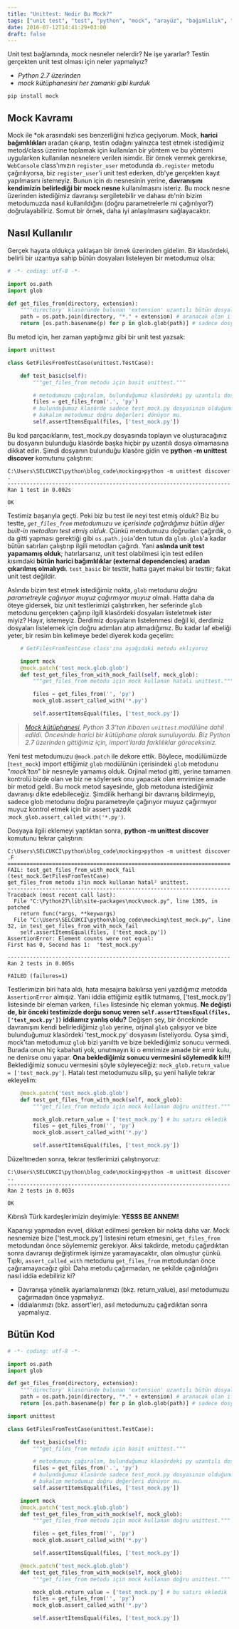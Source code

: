 ```yaml
---
title: "Unittest: Nedir Bu Mock?"
tags: ["unit test", "test", "python", "mock", "arayüz", "bağımlılık", "dependency"]
date: 2016-07-12T14:41:29+03:00
draft: false
---
```


Unit test bağlamında, mock nesneler nelerdir? Ne işe yararlar? Testin gerçekten unit test olması için neler yapmalıyız?

* *Python 2.7 üzerinden*  
* *mock kütüphanesini her zamanki gibi kurduk*
```
pip install mock
```

Mock Kavramı
------------

Mock ile *ok arasındaki ses benzerliğini hızlıca geçiyorum.
Mock, **harici bağımlılıkları** aradan çıkarıp, testin odağını yalnızca test etmek istediğimiz metod/class üzerine toplamak için kullanılan bir yöntem ve bu yöntemi uygularken kullanılan nesnelere verilen isimdir.
Bir örnek vermek gerekirse, `WebConsole` class'ımızın `register_user` metodunda `db.register` metodu çağırılıyorsa, biz `register_user`'i unit test ederken, db'ye gerçekten kayıt yapılmasını istemeyiz.
Bunun için `db` nesnesinin yerine, **davranışını kendimizin belirlediği bir mock nesne** kullanılmasını isteriz.
Bu mock nesne üzerinden istediğimiz davranışı sergiletebilir ve dahası `db`'nin bizim metodumuzda nasıl kullanıldığını (doğru parametrelerle mi çağırılıyor?) doğrulayabiliriz.
Somut bir örnek, daha iyi anlaşılmasını sağlayacaktır.

Nasıl Kullanılır
----------------

Gerçek hayata oldukça yaklaşan bir örnek üzerinden gidelim.
Bir klasördeki, belirli bir uzantıya sahip bütün dosyaları listeleyen bir metodumuz olsa:

```python
# -*- coding: utf-8 -*-

import os.path
import glob

def get_files_from(directory, extension):
    """'directory' klasöründe bulunan 'extension' uzantılı bütün dosyaları liste olarak döner."""
    path = os.path.join(directory, "*." + extension) # aranacak olan ifadeyi hazırlar
    return [os.path.basename(p) for p in glob.glob(path)] # sadece dosya ismini almak için => basename
```

Bu metod için, her zaman yaptığımız gibi bir unit test yazsak:

```python
import unittest

class GetFilesFromTestCase(unittest.TestCase):

    def test_basic(self):
        """get_files_from metodu için basit unittest."""

        # metodumuzu çağıralım, bulunduğumuz klasördeki py uzantılı dosyaları istiyoruz.
        files = get_files_from('.', 'py')
        # bulunduğumuz klasörde sadece test_mock.py dosyasının olduğunu biz biliyoruz,
        # bakalım metodumuz doğru değerleri dönüyor mu.
        self.assertItemsEqual(files, ['test_mock.py'])
```

Bu kod parçacıklarını, test_mock.py dosyasında toplayın ve oluşturacağınız bu dosyanın bulunduğu klasörde başka hiçbir py uzantılı dosya olmamasına dikkat edin.
Şimdi dosyanın bulunduğu klasöre gidin ve **python -m unittest discover** komutunu çalıştırın:

```
C:\Users\SELCUKCI\python\blog_code\mocking>python -m unittest discover
.
----------------------------------------------------------------------
Ran 1 test in 0.002s

OK
```

Testimiz başarıyla geçti.
Peki biz bu test ile neyi test etmiş olduk?
Biz bu testte, *`get_files_from` metodumuzu ve içerisinde çağırdığımız bütün diğer built-in metodları test etmiş olduk*.
Çünkü metodumuzu doğrudan çağırdık, o da gitti yapması gerektiği gibi `os.path.join`'den tutun da `glob.glob`'a kadar bütün satırları çalıştırıp ilgili metodları çağırdı.
Yani **aslında unit test yapamamış olduk**; hatırlarsanız, unit test olabilmesi için test edilen kısımdaki **bütün harici bağımlılıklar (external dependencies) aradan çıkarılmış olmalıydı**.
`test_basic` bir testtir, hatta gayet makul bir testtir; fakat unit test değildir.

Aslında bizim test etmek istediğimiz nokta, `glob` metodunu *doğru parametreyle çağırıyor muyuz çağırmıyor muyuz* olmalı.
Hatta daha da öteye gidersek, biz unit testlerimizi çalıştırırken, her seferinde `glob` metodunu gerçekten çağırıp ilgili klasördeki dosyaları listeletmek ister miyiz?
Hayır, istemeyiz. Derdimiz dosyaların listelenmesi değil ki, derdimiz dosyaları listelemek için doğru adımları atıp atmadığımız.
Bu kadar laf ebeliği yeter, bir resim bin kelimeye bedel diyerek koda geçelim:


```python
    # GetFilesFromTestCase class'ına aşağıdaki metodu ekliyoruz

    import mock
    @mock.patch('test_mock.glob.glob')
    def test_get_files_from_with_mock_fail(self, mock_glob):
        """get_files_from metodu için mock kullanan hatalı unittest."""

        files = get_files_from('', 'py')
        mock_glob.assert_called_with('*.py')

        self.assertItemsEqual(files, ['test_mock.py'])
```

>*[Mock kütüphanesi](https://docs.python.org/dev/library/unittest.mock.html), Python 3.3'ten itibaren `unittest` modülüne dahil edildi. Öncesinde harici bir kütüphane olarak sunuluyordu. Biz Python 2.7 üzerinden gittiğimiz için, import'larda farklılıklar göreceksiniz.*

Yeni test metodumuzu `@mock.patch` ile dekore ettik.
Böylece, modülümüzde (`test_mock`) import ettiğimiz `glob` modülünün içerisindeki `glob` metodunu "*mock'tan*" bir nesneyle yamamış olduk.
Orjinal metod gitti, yerine tamamen kontrolü bizde olan ve biz ne söylersek onu yapacak olan emrimize amade bir metod geldi.
Bu mock metod sayesinde, glob metoduna istediğimiz davranışı dikte edebileceğiz.
Şimdilik herhangi bir davranış bildirmeyip, sadece glob metodunu doğru parametreyle çağırıyor muyuz çağırmıyor muyuz kontrol etmek için bir assert yazdık :`mock_glob.assert_called_with('*.py')`.

Dosyaya ilgili eklemeyi yaptıktan sonra, **python -m unittest discover** komutunu tekrar çalıştırın:

```
C:\Users\SELCUKCI\python\blog_code\mocking>python -m unittest discover
.F
======================================================================
FAIL: test_get_files_from_with_mock_fail (test_mock.GetFilesFromTestCase)
get_files_from metodu i?in mock kullanan hatal² unittest.
----------------------------------------------------------------------
Traceback (most recent call last):
  File "C:\Python27\lib\site-packages\mock\mock.py", line 1305, in patched
    return func(*args, **keywargs)
  File "C:\Users\SELCUKCI\python\blog_code\mocking\test_mock.py", line 32, in test_get_files_from_with_mock_fail
    self.assertItemsEqual(files, ['test_mock.py'])
AssertionError: Element counts were not equal:
First has 0, Second has 1:  'test_mock.py'

----------------------------------------------------------------------
Ran 2 tests in 0.005s

FAILED (failures=1)
```

Testlerimizin biri hata aldı, hata mesajına bakılırsa yeni yazdığımız metodda `AssertionError` almışız.
Yani iddia ettiğimiz eşitlik tutmamış, ['test_mock.py'] listesinde bir eleman varken, `files` listesinde hiç eleman yokmuş.
**Ne değişti de, bir önceki testimizde dorğu sonuç veren `self.assertItemsEqual(files, ['test_mock.py'])` iddiamız yanlış oldu?**
Değişen şey, bir öncekinde davranışını kendi belirlediğimiz `glob` yerine, orjinal `glob` çalışıyor ve bize bulunduğumuz klasördeki 'test_mock.py' dosyasını listeliyordu.
Oysa şimdi, mock'tan metodumuz `glob` bizi yanılttı ve bize beklediğimiz sonucu vermedi.
Burada onun hiç kabahati yok, unutmayın ki o emrimize amade bir emir kulu, ne denirse onu yapar.
**Ona beklediğimiz sonucu vermesini söylemedik ki!!!**
Beklediğimiz sonucu vermesini şöyle söyleyeceğiz: `mock_glob.return_value = ['test_mock.py']`. Hatalı test metodumuzu silip, şu yeni haliyle tekrar ekleyelim:

```python
    @mock.patch('test_mock.glob.glob')
    def test_get_files_from_with_mock(self, mock_glob):
        """get_files_from metodu için mock kullanan doğru unittest."""

        mock_glob.return_value = ['test_mock.py'] # bu satırı ekledik
        files = get_files_from('', 'py')
        mock_glob.assert_called_with('*.py')

        self.assertItemsEqual(files, ['test_mock.py'])
```

Düzeltmeden sonra, tekrar testlerimizi çalıştırıyoruz:

```
C:\Users\SELCUKCI\python\blog_code\mocking>python -m unittest discover
..
----------------------------------------------------------------------
Ran 2 tests in 0.003s

OK
```

Kıbrıslı Türk kardeşlerimizin deyimiyle: **YESSS BE ANNEM!**

Kapanışı yapmadan evvel, dikkat edilmesi gereken bir nokta daha var.
Mock nesnemize bize ['test_mock.py'] listesini return etmesini, `get_files_from` metodundan önce söylememiz gerekiyor.
Aksi takdirde, metodu çağırdıktan sonra davranışı değiştirmek işimize yaramayacaktır, olan olmuştur çünkü.
Tıpkı, `assert_called_with` metodunu `get_files_from` metodundan önce çağıramayacağız gibi: Daha metodu çağırmadan, ne şekilde çağırıldığını nasıl iddia edebiliriz ki?

* Davranışa yönelik ayarlamalarımızı (bkz. return_value), asıl metodumuzu çağırmadan önce yapmalıyız.
* İddialarımızı (bkz. assert'ler), asıl metodumuzu çağırdıktan sonra yapmalıyız.

Bütün Kod
---------
```python
# -*- coding: utf-8 -*-

import os.path
import glob

def get_files_from(directory, extension):
    """'directory' klasöründe bulunan 'extension' uzantılı bütün dosyaları liste olarak döner."""
    path = os.path.join(directory, "*." + extension) # aranacak olan ifadeyi hazırlar
    return [os.path.basename(p) for p in glob.glob(path)] # sadece dosya ismini almak için => basename

import unittest

class GetFilesFromTestCase(unittest.TestCase):

    def test_basic(self):
        """get_files_from metodu için basit unittest."""

        # metodumuzu çağıralım, bulunduğumuz klasördeki py uzantılı dosyaları istiyoruz.
        files = get_files_from('.', 'py')
        # bulunduğumuz klasörde sadece test_mock.py dosyasının olduğunu biz biliyoruz,
        # bakalım metodumuz doğru değerleri dönüyor mu.
        self.assertItemsEqual(files, ['test_mock.py'])

    import mock
    @mock.patch('test_mock.glob.glob')
    def test_get_files_from_with_mock(self, mock_glob):
        """get_files_from metodu için mock kullanan doğru unittest."""

        files = get_files_from('', 'py')
        mock_glob.assert_called_with('*.py')

        self.assertItemsEqual(files, ['test_mock.py'])

    @mock.patch('test_mock.glob.glob')
    def test_get_files_from_with_mock(self, mock_glob):
        """get_files_from metodu için mock kullanan doğru unittest."""

        mock_glob.return_value = ['test_mock.py'] # bu satırı ekledik
        files = get_files_from('', 'py')
        mock_glob.assert_called_with('*.py')

        self.assertItemsEqual(files, ['test_mock.py'])
```
